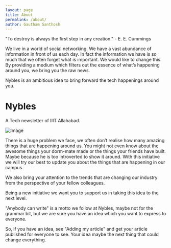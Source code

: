```yaml
---
layout: page
title: About
permalink: /about/
author: Gautham Santhosh
---
```


"To destroy is always the first step in any creation." - E. E. Cummings

We live in a world of social networking. We have a vast abundance of information in front of us each day. In fact the information we have is so much that we often forget what is important. 
We would like to change this. By providing a medium which filters out the essence of what’s happening around you, we bring you the raw news. 

Nybles is an ambitious idea to bring forward the tech happenings around you.

# Nybles

A Tech newsletter of IIIT Allahabad. 

<img class="lazy" src="{{ site.baseurl }}/static/img/technically.png" data-original="{{ site.baseurl }}/static/img/technically.png" alt="Image">

There is a huge problem we face, we often don’t realise how many amazing things that are happening around us. You might not even know about the awesome things your dorm-mate made or the things your friends have built. Maybe because he is too introverted to show it around. 
With this initiative we will try our best to update you about the things that are happening in our campus. 

We also bring your attention to the trends that are changing our industry from the perspective of your fellow colleagues.

Being a new initiative we want you to support us in taking this idea to the next level.

"Anybody can write"  is a motto we follow at Nybles, maybe not for the grammar bit, but we are sure you have an idea which you want to express to everyone. 

So, if you have an idea, see "Adding my article" and get your article published for everyone to see. Your idea maybe the next thing that could change everything.
 
